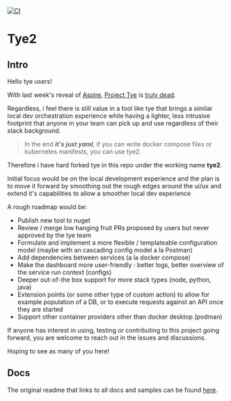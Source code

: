 [![CI](https://github.com/drakon660/tye2/actions/workflows/ci.yaml/badge.svg)](https://github.com/drakon660/tye2/actions/workflows/ci.yaml)

# Tye2

## Intro

Hello tye users!

With last week's reveal of [Aspire](https://github.com/dotnet/aspire), [Project Tye](https://github.com/dotnet/tye) is [truly dead](https://github.com/dotnet/tye/issues/1622).

Regardless, i feel there is still value in a tool like tye that brings a similar local dev orchestration experience while having a lighter, less intrusive footprint that anyone in your team can pick up and use regardless of their stack background.

> In the end **_it's just yaml_**, if you can write docker compose files or kubernetes manifests, you can use tye2.

Therefore i have hard forked tye in this repo under the working name **tye2**.

Initial focus would be on the local development experience and the plan is to move it forward by smoothing out the rough edges around the ui/ux and extend it's capabilities to allow a smoother local dev experience

A rough roadmap would be:

- Publish new tool to nuget
- Review / merge low hanging fruit PRs proposed by users but never approved by the tye team
- Formulate and implement a more flexible / templateable configuration model (maybe with an cascading config model a la Postman)
- Add dependencies between services (a la docker compose)
- Make the dashboard more user-friendly : better logs, better overview of the service run context (configs)
- Deeper out-of-the box support for more stack types (node, python, java)
- Extension points (or some other type of custom action) to allow for example population of a DB, or to execute requests against an API once they are started
- Support other container providers other than docker desktop (podman)

If anyone has interest in using, testing or contributing to this project going forward, you are welcome to reach out in the issues and discussions.

Hoping to see as many of you here!

## Docs

The original readme that links to all docs and samples can be found [here](./README_old.md).
